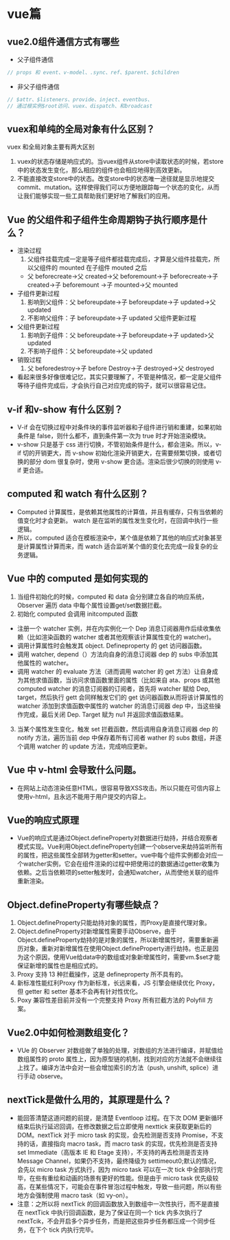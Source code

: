 # vue篇
## vue2.0组件通信方式有哪些
+ 父子组件通信
```javaScript
// props 和 event、v-model、.sync、ref、$parent、$children
```
+ 非父子组件通信
```javaScript
// $attr、$listeners、provide、inject、eventbus、
// 通过根实例$root访问、vuex、dispatch、和broadcast
```
## vuex和单纯的全局对象有什么区别？
vuex 和全局对象主要有两大区别
1. vuex的状态存储是响应式的。当vuex组件从store中读取状态的时候，若store中的状态发生变化，那么相应的组件也会相应地得到高效更新。
2. 不能直接改变store中的状态。改变store中的状态唯一途径就是显示地提交commit、mutation。这样使得我们可以方便地跟踪每一个状态的变化，从而让我们能够实现一些工具帮助我们更好地了解我们的应用。
## Vue 的父组件和子组件生命周期钩子执行顺序是什么？
+ 渲染过程
  1. 父组件挂载完成一定是等子组件都挂载完成后，才算是父组件挂载完，所以父组件的 mounted 在子组件 mouted 之后
    + 父 beforecreate->父 created->父 beforemount->子 beforecreate->子 created->子 beforemount ->子 mounted->父 mounted
+ 子组件更新过程
  1. 影响到父组件：父 beforeupdate->子 beforeupdate->子 updated->父 updated
  2. 不影响父组件：子 beforeupdate->子 updated 父组件更新过程
+ 父组件更新过程
  1. 影响到子组件：父 beforeupdate->子 beforeupdate->子 updated>父 updated
  2. 不影响子组件：父 beforeupdate->父 updated
+ 销毁过程
  1. 父 beforedestroy->子 before Destroy->子 destroyed->父 destroyed
+ 看起来很多好像很难记忆，其实只要理解了，不管是种情况，都一定是父组件等待子组件完成后，才会执行自己对应完成的钩子，就可以很容易记住。
## v-if 和v-show 有什么区别？
  + V-if 会在切换过程中对条件块的事件监听器和子组件进行销和重建，如果初始条件是 false，则什么都不，直到条件第一次为 true 时才开始渲染模块。
  + v-show 只是基于 css 进行切换，不管初始条件是什么，都会渲染。所以，v-if 切的开销更大，而 v-show 初始化渲染开销更大，在需要频繁切换，或者切换的部分 dom 很复杂时，使用 v-show 更合适。渲染后很少切换的则使用 v-if 更合适。
## computed 和 watch 有什么区别？
  + Computed 计算属性，是依赖其他属性的计算值，并且有缓存，只有当依赖的值变化时才会更新。 watch 是在监听的属性发生变化时，在回调中执行一些逻辑。
  + 所以，computed 适合在模板渲染中，某个值是依赖了其他的响应式对象甚至是计算属性计算而来，而 watch 适合监听某个值的变化去完成一段复杂的业务逻辑。
## Vue 中的 computed 是如何实现的 
  1. 当组件初始化的时候，computed 和 data 会分别建立各自的响应系统，Observer 遍历 data 中每个属性设置get/set数据拦截。
  2. 初始化 computed 会调用 initcomputed 函数
  + 注册一个 watcher 实例，并在内实例化一个 Dep 消息订阅器用作后续收集依赖（比如渲染函数的 watcher 或者其他观察该计算属性变化的 watcher)。
  + 调用计算属性时会触发其 object. Defineproperty 的 get 访问器函数。
  + 调用 watcher, depend（）方法向自身的消息订阅器 dep 的 subs 中添加其他属性的 watcher。
  + 调用 watcher 的 evaluate 方法（进而调用 watcher 的 get 方法）让自身成为其他求值函数，当访问求值函数里面的属性（比如来自 ata、props 或其他 computed  watcher 的消息订阅器的订阅者，首先将 watcher 赋给 Dep, target，然后执行 gett 会同样触发它们的 get 访问器函数从而将该计算属性的 watcher 添加到求值函数中属性的  watcher 的消息订阅器 dep 中，当这些操作完成，最后关闭 Dep. Target 赋为 nu1 并返回求值函数结果。
  3. 当某个属性发生变化，触发 set 拦截函数，然后调用自身消息订阅器 dep 的 notify 方法，遍历当前 dep 中保存着所有订阅者 wather 的 subs 数组，并逐个调用 watcher 的 update 方法，完成响应更新。
## Vue 中 v-html 会导致什么问题。
  + 在网站上动态渲染任意HTML，很容易导致XSS攻击。所以只能在可信内容上使用v-html，且永远不能用于用户提交的内容上。
## Vue的响应式原理
  + Vue的响应式是通过Object.defineProperty对数据进行劫持，并结合观察者模式实现。Vue利用Object.defineProperty创建一个observe来劫持监听所有的属性，把这些属性全部转为getter和setter。vue中每个组件实例都会对应一个watcher实例，它会在组件渲染的过程中把使用过的数据通过getter收集为依赖。之后当依赖项的setter触发时，会通知watcher，从而使他关联的组件重新渲染。
## Object.defineProperty有哪些缺点？
  1. Object.defineProperty只能劫持对象的属性，而Proxy是直接代理对象。
  2. Object.defineProperty对新增属性需要手动Observe，由于Object.defineProperty劫持的是对象的属性，所以新增属性时，需要重新遍历对象，重新对新增属性在使用Object.defineProperty进行劫持。也正是因为这个原因，使用Vue给data中的数组或对象新增属性时，需要vm.$set才能保证新增的属性也是相应式的。
  3. Proxy 支持 13 种拦截操作，这是 defineproperty 所不具有的。
  4. 新标准性能红利Proxy 作为新标准，长远来看，JS 引擎会继续优化 Proxy，但 getter 和 setter 基本不会再有针对性优化。
  5. Poxy 兼容性差目前并没有一个完整支持 Proxy 所有拦截方法的 Polyfill 方案。
## Vue2.0中如何检测数组变化？
  + VUe 的 Observer 对数组做了单独的处理，对数组的方法进行编译，并赋值给数组属性的 proto 属性上，因为原型链的机制，找到对应的方法就不会继续往上找了。编译方法中会对一些会增加索引的方法（push, unshift, splice）进行手动 observe。
## nextTick是做什么用的，其原理是什么？
  + 能回答清楚这道问题的前提，是清楚 Eventloop 过程。在下次 DOM 更新循环结束后执行延迟回调，在修改数据之后立即使用 nexttick 来获取更新后的 DOM。nextTick 对于 micro task 的实现，会先检测是否支持 Promise，不支持的话，直接指向 macro task，而 macro task 的实现，优先检测是否支持 set Immediate（高版本 IE 和 Etage 支持），不支持的再去检测是否支持 Message Channel，如果仍不支持，最终降级为 settimeout0;默认的情况，会先以 micro task 方式执行，因为 micro task 可以在一次 tick 中全部执行完毕，在些有重绘和动画的场景有更好的性能。但是由于 micro task 优先级较高，在某些情况下，可能会在事件冒泡过程中触发，导致一些问题，所以有些地方会强制使用 macro task（如 vy-on）。
  + 注意：之所以将 nextTick 的回调函数放入到数组中一次性执行，而不是直接在 nextTick 中执行回调函数，是为了保证在同一个 tick 内多次执行了 nextTcik，不会开启多个异步任务，而是把这些异步任务都压成一个同步任务，在下个 tick 内执行完毕。